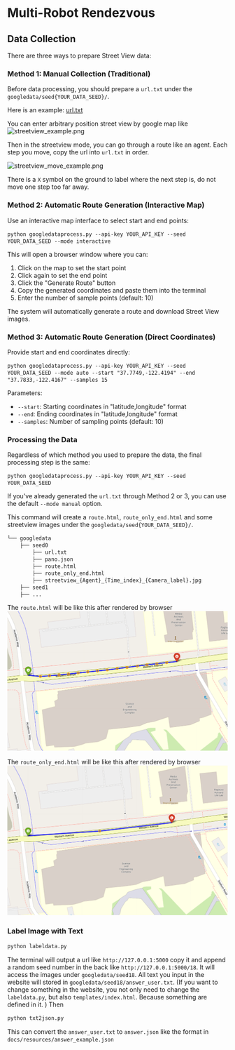 # Multi-Robot Rendezvous
## Data Collection

There are three ways to prepare Street View data:

### Method 1: Manual Collection (Traditional)

Before data processing, you should prepare a `url.txt` under the `googledata/seed{YOUR_DATA_SEED}/`.

Here is an example: [url.txt](docs/resources/url.txt)

You can enter arbitrary position street view by google map like ![streetview_example.png](docs/resources/streetview_example.png)

Then in the streetview mode, you can go through a route like an agent. Each step you move, copy the url into `url.txt` in order. 

![streetview_move_example.png](docs/resources/streetview_move_example.png)

There is a `X` symbol on the ground to label where the next step is, do not move one step too far away.

### Method 2: Automatic Route Generation (Interactive Map)

Use an interactive map interface to select start and end points:

```shell
python googledataprocess.py --api-key YOUR_API_KEY --seed YOUR_DATA_SEED --mode interactive
```

This will open a browser window where you can:
1. Click on the map to set the start point
2. Click again to set the end point
3. Click the "Generate Route" button
4. Copy the generated coordinates and paste them into the terminal
5. Enter the number of sample points (default: 10)

The system will automatically generate a route and download Street View images.

### Method 3: Automatic Route Generation (Direct Coordinates)

Provide start and end coordinates directly:

```shell
python googledataprocess.py --api-key YOUR_API_KEY --seed YOUR_DATA_SEED --mode auto --start "37.7749,-122.4194" --end "37.7833,-122.4167" --samples 15
```

Parameters:
- `--start`: Starting coordinates in "latitude,longitude" format
- `--end`: Ending coordinates in "latitude,longitude" format
- `--samples`: Number of sampling points (default: 10)

### Processing the Data

Regardless of which method you used to prepare the data, the final processing step is the same:

```shell
python googledataprocess.py --api-key YOUR_API_KEY --seed YOUR_DATA_SEED
```

If you've already generated the `url.txt` through Method 2 or 3, you can use the default `--mode manual` option.

This command will create a `route.html`, `route_only_end.html` and some streetview images under the `googledata/seed{YOUR_DATA_SEED}/`.

```
└── googledata
    ├── seed0
        ├── url.txt
        ├── pano.json
        ├── route.html
        ├── route_only_end.html
        ├── streetview_{Agent}_{Time_index}_{Camera_label}.jpg
    ├── seed1
    ├── ...
```

The `route.html` will be like this after rendered by browser
![route.png](docs/resources/route.png)

The `route_only_end.html` will be like this after rendered by browser
![route_only_end.png](docs/resources/route_only_end.png)

### Label Image with Text
```python
python labeldata.py
```
The terminal will output a url like `http://127.0.0.1:5000` copy it and append a random seed number in the back like `http://127.0.0.1:5000/18`. It will access the images under `googledata/seed18`.
All text you input in the website will stored in `googledata/seed18/answer_user.txt`.
(If you want to change something in the website, you not only need to change the `labeldata.py`, but also `templates/index.html`. Because something are defined in it. )
Then
```python
python txt2json.py
```
This can convert the `answer_user.txt` to `answer.json` like the format in `docs/resources/answer_example.json`
